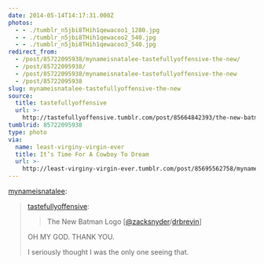 ```yaml
---
date: 2014-05-14T14:17:31.000Z
photos:
  - - ./tumblr_n5jbi8THih1qewacoo1_1280.jpg
  - - ./tumblr_n5jbi8THih1qewacoo2_540.jpg
  - - ./tumblr_n5jbi8THih1qewacoo3_540.jpg
redirect_from:
  - /post/85722095938/mynameisnatalee-tastefullyoffensive-the-new/
  - /post/85722095938/
  - /post/85722095938/mynameisnatalee-tastefullyoffensive-the-new
  - /post/85722095938
slug: mynameisnatalee-tastefullyoffensive-the-new
source:
  title: tastefullyoffensive
  url: >-
    http://tastefullyoffensive.tumblr.com/post/85664842393/the-new-batman-logo-zacksnyderhappyharrytoons
tumblrid: 85722095938
type: photo
via:
  name: least-virginy-virgin-ever
  title: It’s Time For A Cowboy To Dream
  url: >-
    http://least-virginy-virgin-ever.tumblr.com/post/85695562758/mynameisnatalee-tastefullyoffensive-the-new
---
```

<p><a class="tumblr_blog" href="http://mynameisnatalee.tumblr.com/post/85670903257/tastefullyoffensive-the-new-batman-logo">mynameisnatalee</a>:</p>
<blockquote>
<p><a class="tumblr_blog" href="http://tumblr.tastefullyoffensive.com/post/85664842393/the-new-batman-logo-zacksnyder-drbrevin">tastefullyoffensive</a>:</p>
<blockquote>
<p>The New Batman Logo [<a href="https://twitter.com/ZackSnyder/status/466249462348644352">@zacksnyder</a>/<a href="http://www.reddit.com/r/funny/comments/25hdrc/the_new_batman_logo/">drbrevin</a>]</p>
</blockquote>
<p>OH MY GOD. THANK YOU.</p>
<p>I seriously thought I was the only one seeing that.</p>
</blockquote>
